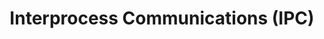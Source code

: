---
slug: /windows/ipc/grpc/sockets
title: Interprocess Communications (IPC)
sidebar_label: Sockets
---